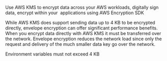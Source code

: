 Use AWS KMS to encrypt data across your AWS workloads, digitally sign data, encrypt within your  applications using AWS Encryption SDK

While AWS KMS does support sending data up to 4 KB to be encrypted directly, envelope encryption can offer significant performance benefits. When you encrypt data directly with AWS KMS it must be transferred over the network. Envelope encryption reduces the network load since only the request and delivery of the much smaller data key go over the network.

Environment variables must not exceed 4 KB